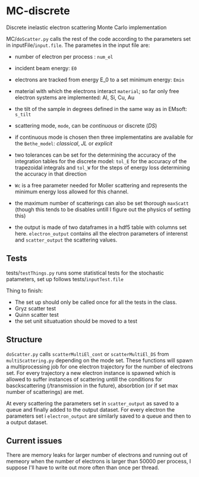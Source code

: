 # MC-discrete

Discrete inelastic electron scattering Monte Carlo implementation

MC/`doScatter.py` calls the rest of the code according to the parameters set in inputFile/`input.file`. The parametes in the input file are:
* number of electron per process : `num_el`
* incident beam energy: `E0`
* electrons are tracked from energy E_0 to a set minimum energy: `Emin`
* material with which the electrons interact `material`; so far only free electron systems are implemented: Al, Si, Cu, Au
* the tilt of the sample in degrees defined in the same way as in EMsoft: `s_tilt`
* scattering mode, `mode`, can be _continuous_ or discrete (_DS_)
* if continuous mode is chosen then three implementatins are available for the `Bethe_model`: _classical_, _JL_ or _explicit_

* two tolerances can be set for the determining the accuracy of the integration tables for the discrete model: `tol_E` for the accuracy of the trapezoidal  integrals and `tol_W` for the steps of energy loss determining the accuracy in that direction
* `Wc` is a free parameter needed for Moller scattering and represents the minimum energy loss allowed for this channel.

* the maximum number of scatterings can also be set thorough `maxScatt` (though this tends to be disables untill I figure out the physics of setting this)

* the output is made of two dataframes in a hdf5 table with columns set here. `electron_output` contains all the electron parameters of interenst and `scatter_output` the scattering values. 

## Tests

tests/`testThings.py` runs some statistical tests for the stochastic patameters, set up follows tests/`inputTest.file`

Thing to finish:
* The set up should only be called once for all the tests in the class.
* Gryz scatter test
* Quinn scatter test
* the set unit situatuation should be moved to a test

## Structure
`doScatter.py` calls `scatterMultiEl_cont` or `scatterMultiEl_DS` from `multiScattering.py` depending on the mode set. These functions will spawn a multiprocessing job for one electron trajectory for the number of electrons set. For every trajectory a new electron instance is spawned which is allowed to suffer instances of scattering untill the conditions for basckscattering (/transmission in the future), absorbtion (or if set max number of scatterings) are met. 

At every scattering the parameters set in `scatter_output` as saved to a queue and finally added to the output dataset. 
For every electron the parameters set i `electron_output` are similarly saved to a queue and then to a output dataset. 

## Current issues

There are memory leaks for larger number of electrons and running out of memeory when the number of electrons is larger than 50000 per process, I suppose I'll have to write out more often than once per thread. 
